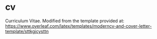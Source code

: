 # cv
Curriculum Vitae. Modified from the template provided at: https://www.overleaf.com/latex/templates/moderncv-and-cover-letter-template/sttkgjcysttn
